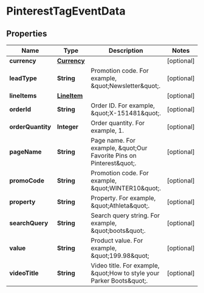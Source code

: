 

# PinterestTagEventData

## Properties

Name | Type | Description | Notes
------------ | ------------- | ------------- | -------------
**currency** | [**Currency**](Currency.md) |  |  [optional]
**leadType** | **String** | Promotion code. For example, \&quot;Newsletter\&quot;. |  [optional]
**lineItems** | [**LineItem**](LineItem.md) |  |  [optional]
**orderId** | **String** | Order ID. For example, \&quot;X-151481\&quot;. |  [optional]
**orderQuantity** | **Integer** | Order quantity. For example, 1. |  [optional]
**pageName** | **String** | Page name. For example, \&quot;Our Favorite Pins on Pinterest\&quot;. |  [optional]
**promoCode** | **String** | Promotion code. For example, \&quot;WINTER10\&quot;. |  [optional]
**property** | **String** | Property. For example, \&quot;Athleta\&quot;. |  [optional]
**searchQuery** | **String** | Search query string. For example, \&quot;boots\&quot;. |  [optional]
**value** | **String** | Product value. For example, \&quot;199.98\&quot; |  [optional]
**videoTitle** | **String** | Video title. For example, \&quot;How to style your Parker Boots\&quot;. |  [optional]




